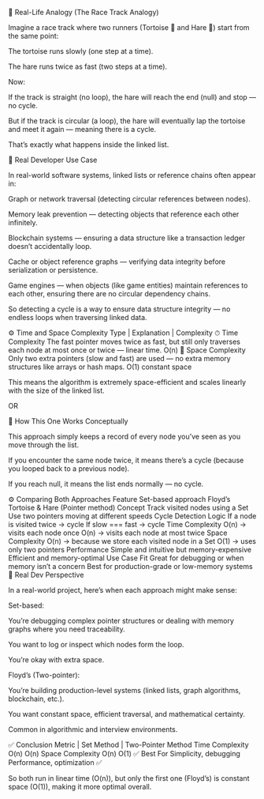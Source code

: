 🧠 Real-Life Analogy (The Race Track Analogy)

Imagine a race track where two runners (Tortoise 🐢 and Hare 🐇) start from the same point:

The tortoise runs slowly (one step at a time).

The hare runs twice as fast (two steps at a time).

Now:

If the track is straight (no loop), the hare will reach the end (null) and stop — no cycle.

But if the track is circular (a loop), the hare will eventually lap the tortoise and meet it again — meaning there is a cycle.

That’s exactly what happens inside the linked list.

🧩 Real Developer Use Case

In real-world software systems, linked lists or reference chains often appear in:

Graph or network traversal (detecting circular references between nodes).

Memory leak prevention — detecting objects that reference each other infinitely.

Blockchain systems — ensuring a data structure like a transaction ledger doesn’t accidentally loop.

Cache or object reference graphs — verifying data integrity before serialization or persistence.

Game engines — when objects (like game entities) maintain references to each other, ensuring there are no circular dependency chains.

So detecting a cycle is a way to ensure data structure integrity — no endless loops when traversing linked data.

⚙️ Time and Space Complexity 
      Type	         |     Explanation	                              |            Complexity
⏱ Time Complexity	      The fast pointer moves twice as fast, but still only traverses each node at most once or twice — linear time.	                                                      O(n)
💾 Space Complexity	     Only two extra pointers (slow and fast) are used — no extra memory structures like arrays or hash maps.	                                                        O(1) constant space

This means the algorithm is extremely space-efficient and scales linearly with the size of the linked list.

OR


🧠 How This One Works Conceptually

This approach simply keeps a record of every node you’ve seen as you move through the list.

If you encounter the same node twice, it means there’s a cycle (because you looped back to a previous node).

If you reach null, it means the list ends normally — no cycle.

⚙️ Comparing Both Approaches
Feature	Set-based approach	Floyd’s Tortoise & Hare (Pointer method)
Concept	Track visited nodes using a Set	Use two pointers moving at different speeds
Cycle Detection Logic	If a node is visited twice → cycle	If slow === fast → cycle
Time Complexity	O(n) → visits each node once	O(n) → visits each node at most twice
Space Complexity	O(n) → because we store each visited node in a Set	O(1) → uses only two pointers
Performance	Simple and intuitive but memory-expensive	Efficient and memory-optimal
Use Case Fit	Great for debugging or when memory isn’t a concern	Best for production-grade or low-memory systems
🧠 Real Dev Perspective

In a real-world project, here’s when each approach might make sense:

Set-based:

You’re debugging complex pointer structures or dealing with memory graphs where you need traceability.

You want to log or inspect which nodes form the loop.

You’re okay with extra space.

Floyd’s (Two-pointer):

You’re building production-level systems (linked lists, graph algorithms, blockchain, etc.).

You want constant space, efficient traversal, and mathematical certainty.

Common in algorithmic and interview environments.

✅ Conclusion
Metric	                |         Set Method	      |             Two-Pointer Method
Time Complexity	          O(n)	                                  O(n)
Space Complexity	        O(n)	                                  O(1) ✅
Best For	                Simplicity, debugging	                  Performance, optimization ✅

So both run in linear time (O(n)), but only the first one (Floyd’s) is constant space (O(1)), making it more optimal overall.
